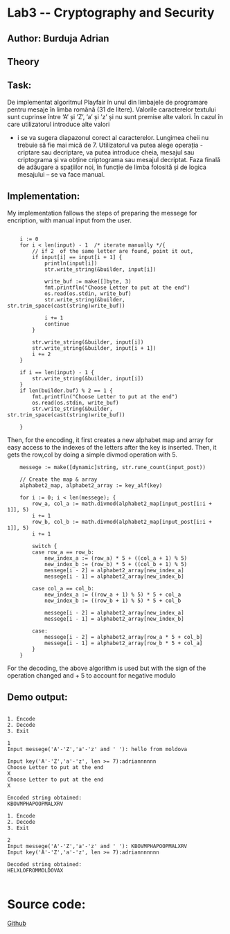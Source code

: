# Lab3 -- Cryptography and Security

## Author: Burduja Adrian

## Theory

## Task:
 De implementat algoritmul Playfair în unul din limbajele de programare pentru
mesaje în limba română (31 de litere). Valorile caracterelor textului sunt cuprinse între ‘A’
și ’Z’, ’a’ și ’z’ și nu sunt premise alte valori. În cazul în care utilizatorul introduce alte valori
- i se va sugera diapazonul corect al caracterelor. Lungimea cheii nu trebuie să fie mai mică
de 7. Utilizatorul va putea alege operația - criptare sau decriptare, va putea introduce cheia,
mesajul sau criptograma și va obține criptograma sau mesajul decriptat. Faza finală de
adăugare a spațiilor noi, în funcție de limba folosită și de logica mesajului – se va face
manual.

## Implementation:

My implementation fallows the steps of preparing the messege for encription, with manual input from the user.
```odin

	i := 0
	for i < len(input) - 1  /* iterate manually */{
		// if 2  of the same letter are found, point it out,
		if input[i] == input[i + 1] {
			println(input[i])
			str.write_string(&builder, input[i])

			write_buf := make([]byte, 3)
			fmt.printfln("Choose Letter to put at the end")
			os.read(os.stdin, write_buf)
			str.write_string(&builder, str.trim_space(cast(string)write_buf))

			i += 1
			continue
		}

		str.write_string(&builder, input[i])
		str.write_string(&builder, input[i + 1])
		i += 2
	}

	if i == len(input) - 1 {
		str.write_string(&builder, input[i])
	}
	if len(builder.buf) % 2 == 1 {
		fmt.printfln("Choose Letter to put at the end")
		os.read(os.stdin, write_buf)
		str.write_string(&builder, str.trim_space(cast(string)write_buf))

	}
```

Then, for the encoding, it first creates a new alphabet map and array for easy access to
the indexes of the letters after the key is inserted. Then, it gets the row,col by doing
a simple divmod operation with 5.
```odin
	messege := make([dynamic]string, str.rune_count(input_post))

	// Create the map & array
	alphabet2_map, alphabet2_array := key_alf(key)

	for i := 0; i < len(messege); {
		row_a, col_a := math.divmod(alphabet2_map[input_post[i:i + 1]], 5)
		i += 1
		row_b, col_b := math.divmod(alphabet2_map[input_post[i:i + 1]], 5)
		i += 1

		switch {
		case row_a == row_b:
			new_index_a := (row_a) * 5 + ((col_a + 1) % 5)
			new_index_b := (row_b) * 5 + ((col_b + 1) % 5)
			messege[i - 2] = alphabet2_array[new_index_a]
			messege[i - 1] = alphabet2_array[new_index_b]

		case col_a == col_b:
			new_index_a := ((row_a + 1) % 5) * 5 + col_a
			new_index_b := ((row_b + 1) % 5) * 5 + col_b

			messege[i - 2] = alphabet2_array[new_index_a]
			messege[i - 1] = alphabet2_array[new_index_b]

		case:
			messege[i - 2] = alphabet2_array[row_a * 5 + col_b]
			messege[i - 1] = alphabet2_array[row_b * 5 + col_a]
		}
	}

```

For the decoding, the above algorithm is used but with the sign of the operation changed and
\+ 5 to account for negative modulo


## Demo output:
```

1. Encode
2. Decode
3. Exit  

1
Input messege('A'-'Z','a'-'z' and ' '): hello from moldova

Input key('A'-'Z','a'-'z', len >= 7):adriannnnnn
Choose Letter to put at the end
X
Choose Letter to put at the end
X

Encoded string obtained:
KBOVMPHAPOOPMALXRV

1. Encode
2. Decode
3. Exit

2
Input messege('A'-'Z','a'-'z' and ' '): KBOVMPHAPOOPMALXRV
Input key('A'-'Z','a'-'z', len >= 7):adriannnnnnn

Decoded string obtained:
HELXLOFROMMOLDOVAX


```

# Source code:
[Github](https://github.com/BurdujaAdrian/CS_lab1.git)


